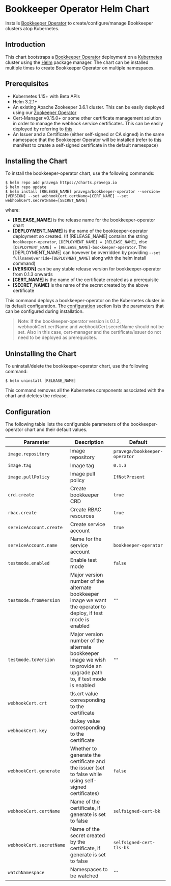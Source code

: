 # Bookkeeper Operator Helm Chart

Installs [Bookkeeper Operator](https://github.com/pravega/bookkeeper-operator) to create/configure/manage Bookkeeper clusters atop Kubernetes.

## Introduction

This chart bootstraps a [Bookkeeper Operator](https://github.com/pravega/bookkeeper-operator) deployment on a [Kubernetes](http://kubernetes.io) cluster using the [Helm](https://helm.sh) package manager. The chart can be installed multiple times to create Bookkeeper Operator on multiple namespaces.

## Prerequisites
  - Kubernetes 1.15+ with Beta APIs
  - Helm 3.2.1+
  - An existing Apache Zookeeper 3.6.1 cluster. This can be easily deployed using our [Zookeeper Operator](https://github.com/pravega/zookeeper-operator)
  - Cert-Manager v0.15.0+ or some other certificate management solution in order to manage the webhook service certificates. This can be easily deployed by referring to [this](https://cert-manager.io/docs/installation/kubernetes/)
  - An Issuer and a Certificate (either self-signed or CA signed) in the same namespace that the Bookkeeper Operator will be installed (refer to [this](https://github.com/pravega/bookkeeper-operator/blob/master/deploy/certificate.yaml) manifest to create a self-signed certificate in the default namespace)

## Installing the Chart

To install the bookkeeper-operator chart, use the following commands:

```
$ helm repo add pravega https://charts.pravega.io
$ helm repo update
$ helm install [RELEASE_NAME] pravega/bookkeeper-operator --version=[VERSION] --set webhookCert.certName=[CERT_NAME] --set webhookCert.secretName=[SECRET_NAME]
```
where:
- **[RELEASE_NAME]** is the release name for the bookkeeper-operator chart
- **[DEPLOYMENT_NAME]** is the name of the bookkeeper-operator deployment so created. (If [RELEASE_NAME] contains the string `bookkeeper-operator`, `[DEPLOYMENT_NAME] = [RELEASE_NAME]`, else `[DEPLOYMENT_NAME] = [RELEASE_NAME]-bookkeeper-operator`. The [DEPLOYMENT_NAME] can however be overridden by providing `--set fullnameOverride=[DEPLOYMENT_NAME]` along with the helm install command)
- **[VERSION]** can be any stable release version for bookkeeper-operator from 0.1.3 onwards
- **[CERT_NAME]** is the name of the certificate created as a prerequisite
- **[SECRET_NAME]** is the name of the secret created by the above certificate

This command deploys a bookkeeper-operator on the Kubernetes cluster in its default configuration. The [configuration](#configuration) section lists the parameters that can be configured during installation.

>Note: If the bookkeeper-operator version is 0.1.2, webhookCert.certName and webhookCert.secretName should not be set. Also in this case, cert-manager and the certificate/issuer do not need to be deployed as prerequisites.

## Uninstalling the Chart

To uninstall/delete the bookkeeper-operator chart, use the following command:

```
$ helm uninstall [RELEASE_NAME]
```

This command removes all the Kubernetes components associated with the chart and deletes the release.

## Configuration

The following table lists the configurable parameters of the bookkeeper-operator chart and their default values.

| Parameter | Description | Default |
| ----- | ----------- | ------ |
| `image.repository` | Image repository | `pravega/bookkeeper-operator` |
| `image.tag` | Image tag | `0.1.3` |
| `image.pullPolicy` | Image pull policy | `IfNotPresent` |
| `crd.create` | Create bookkeeper CRD | `true` |
| `rbac.create` | Create RBAC resources | `true` |
| `serviceAccount.create` | Create service account | `true` |
| `serviceAccount.name` | Name for the service account | `bookkeeper-operator` |
| `testmode.enabled` | Enable test mode | `false` |
| `testmode.fromVersion` | Major version number of the alternate bookkeeper image we want the operator to deploy, if test mode is enabled | `""` |
| `testmode.toVersion` | Major version number of the alternate bookkeeper image we wish to provide an upgrade path to, if test mode is enabled | `""` |
| `webhookCert.crt` | tls.crt value corresponding to the certificate | |
| `webhookCert.key` | tls.key value corresponding to the certificate | |
| `webhookCert.generate` | Whether to generate the certificate and the issuer (set to false while using self-signed certificates) | `false` |
| `webhookCert.certName` | Name of the certificate, if generate is set to false | `selfsigned-cert-bk` |
| `webhookCert.secretName` | Name of the secret created by the certificate, if generate is set to false | `selfsigned-cert-tls-bk` |
| `watchNamespace` | Namespaces to be watched  | `""` |
